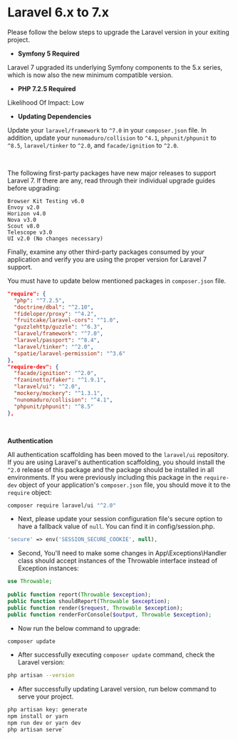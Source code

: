 # Laravel 6.x to 7.x

<box header>

Please follow the below steps to upgrade the Laravel version in your exiting project.

</box>

<box>

* **Symfony 5 Required**
    
Laravel 7 upgraded its underlying Symfony components to the 5.x series, which is now also the new minimum compatible version.
    
* **PHP 7.2.5 Required**
    
Likelihood Of Impact: Low
    
* **Updating Dependencies**
    
Update your `laravel/framework` to `^7.0` in your `composer.json` file. In addition, update your `nunomaduro/collision` to `^4.1`, `phpunit/phpunit` to `^8.5`, `laravel/tinker` to `^2.0`, and `facade/ignition` to `^2.0`.
  
<br>

The following first-party packages have new major releases to support Laravel 7. If there are any, read through their individual upgrade guides before upgrading:
    
```
Browser Kit Testing v6.0
Envoy v2.0
Horizon v4.0
Nova v3.0
Scout v8.0
Telescope v3.0
UI v2.0 (No changes necessary)
``` 
              
    
Finally, examine any other third-party packages consumed by your application and verify you are using the proper version for Laravel 7 support.

You must have to update below mentioned packages in `composer.json` file.
    
```json
"require": {
  "php": "^7.2.5",
  "doctrine/dbal": "^2.10",
  "fideloper/proxy": "^4.2",
  "fruitcake/laravel-cors": "^1.0",
  "guzzlehttp/guzzle": "^6.3",
  "laravel/framework": "^7.0",
  "laravel/passport": "^8.4",
  "laravel/tinker": "^2.0",
  "spatie/laravel-permission": "^3.6"
},
"require-dev": {
  "facade/ignition": "^2.0",
  "fzaninotto/faker": "^1.9.1",
  "laravel/ui": "^2.0",
  "mockery/mockery": "^1.3.1",
  "nunomaduro/collision": "^4.1",
  "phpunit/phpunit": "^8.5"
},
```

<br />              
    
**Authentication**
    
All authentication scaffolding has been moved to the `laravel/ui` repository. If you are using Laravel's authentication scaffolding, you should install the `^2.0` release of this package and the package should be installed in all environments. If you were previously including this package in the `require-dev` object of your application's `composer.json` file, you should move it to the `require` object:

```bash
composer require laravel/ui "^2.0"
```
            
    
* Next, please update your session configuration file's secure option to have a fallback value of `null`. You can find it in config/session.php.

```php
'secure' => env('SESSION_SECURE_COOKIE', null),
```
          

* Second, You'll need to make some changes in App\\Exceptions\\Handler class should accept instances of the Throwable interface instead of Exception instances:

```php
use Throwable;
​
public function report(Throwable $exception);
public function shouldReport(Throwable $exception);
public function render($request, Throwable $exception);
public function renderForConsole($output, Throwable $exception);
```
          

* Now run the below command to upgrade:
```bash
composer update
```
          

* After successfully executing `composer update` command, check the Laravel version:

```bash
php artisan --version
```
          

* After successfully updating Laravel version, run below command to serve your project.

```bash
php artisan key: generate
npm install or yarn
npm run dev or yarn dev
php artisan serve`
```

</box>
